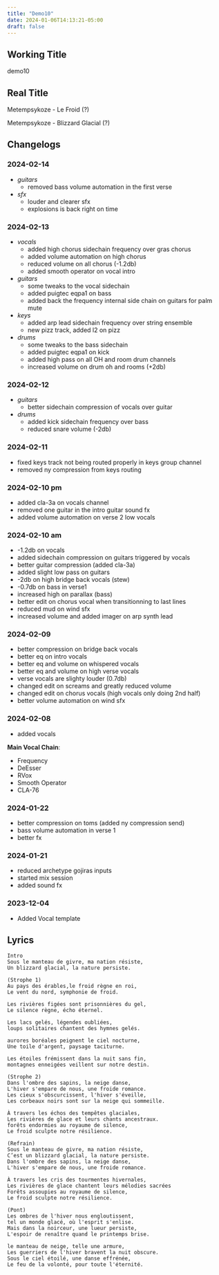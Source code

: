 ```yaml
---
title: "Demo10"
date: 2024-01-06T14:13:21-05:00
draft: false
---
```


## Working Title

demo10

## Real Title

Metempsykoze - Le Froid (?)

Metempsykoze - Blizzard Glacial (?)

## Changelogs

### 2024-02-14

- *guitars*
  - removed bass volume automation in the first verse
- *sfx*
  - louder and clearer sfx
  - explosions is back right on time

### 2024-02-13

- *vocals*
  - added high chorus sidechain frequency over gras chorus
  - added volume automation on high chorus
  - reduced volume on all chorus (-1.2db)
  - added smooth operator on vocal intro 
- *guitars*
  - some tweaks to the vocal sidechain
  - added puigtec eqpa1 on bass
  - added back the frequency internal side chain on guitars for palm mute
- *keys*
  - added arp lead sidechain frequency over string ensemble
  - new pizz track, added l2 on pizz
- *drums*   
  - some tweaks to the bass sidechain
  - added puigtec eqpa1 on kick
  - added high pass on all OH and room drum channels
  - increased volume on drum oh and rooms (+2db)

### 2024-02-12

- *guitars*
  - better sidechain compression of vocals over guitar
- *drums*   
  - added kick sidechain frequency over bass    
  - reduced snare volume (-2db)

### 2024-02-11

- fixed keys track not being routed properly in keys group channel
- removed ny compression from keys routing

### 2024-02-10 pm

- added cla-3a on vocals channel
- removed one guitar in the intro guitar sound fx
- added volume automation on verse 2 low vocals

### 2024-02-10 am

- -1.2db on vocals
- added sidechain compression on guitars triggered by vocals
- better guitar compression (added cla-3a)
- added slight low pass on guitars
- -2db on high bridge back vocals (stew)
- -0.7db on bass in verse1
- increased high on parallax (bass)
- better edit on chorus vocal when transitionning to last lines
- reduced mud on wind sfx
- increased volume and added imager on arp synth lead

### 2024-02-09

- better compression on bridge back vocals
- better eq on intro vocals
- better eq and volume on whispered vocals
- better eq and volume on high verse vocals
- verse vocals are slighty louder (0.7db)
- changed edit on screams and greatly reduced volume
- changed edit on chorus vocals (high vocals only doing 2nd half)
- better volume automation on wind sfx

### 2024-02-08

- added vocals

**Main Vocal Chain**:

- Frequency
- DeEsser
- RVox
- Smooth Operator
- CLA-76

### 2024-01-22

- better compression on toms (added ny compression send)
- bass volume automation in verse 1
- better fx

### 2024-01-21

- reduced archetype gojiras inputs
- started mix session
- added sound fx

### 2023-12-04

- Added Vocal template

## Lyrics

```
Intro
Sous le manteau de givre, ma nation résiste,
Un blizzard glacial, la nature persiste.

(Strophe 1)
Au pays des érables,le froid règne en roi,
Le vent du nord, symphonie de froid. 

Les rivières figées sont prisonnières du gel,
Le silence règne, écho éternel.

Les lacs gelés, légendes oubliées,
loups solitaires chantent des hymnes gelés.

aurores boréales peignent le ciel nocturne, 
Une toile d'argent, paysage taciturne. 

Les étoiles frémissent dans la nuit sans fin,
montagnes enneigées veillent sur notre destin.

(Strophe 2)
Dans l'ombre des sapins, la neige danse,
L'hiver s'empare de nous, une froide romance.
Les cieux s'obscurcissent, l'hiver s'éveille,
Les corbeaux noirs sont sur la neige qui sommeille.

À travers les échos des tempêtes glaciales,
Les rivières de glace et leurs chants ancestraux.
forêts endormies au royaume de silence,
Le froid sculpte notre résilience.

(Refrain)
Sous le manteau de givre, ma nation résiste,
C’est un blizzard glacial, la nature persiste.
Dans l'ombre des sapins, la neige danse,
L'hiver s'empare de nous, une froide romance.

À travers les cris des tourmentes hivernales,
Les rivières de glace chantent leurs mélodies sacrées 
Forêts assoupies au royaume de silence,
Le froid sculpte notre résilience.

(Pont)
Les ombres de l'hiver nous engloutissent,
tel un monde glacé, où l'esprit s'enlise.
Mais dans la noirceur, une lueur persiste,
L'espoir de renaître quand le printemps brise.

le manteau de neige, telle une armure,
Les guerriers de l'hiver bravent la nuit obscure.
Sous le ciel étoilé, une danse effrénée,
Le feu de la volonté, pour toute l'éternité. 
```